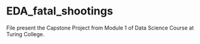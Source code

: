 # EDA_fatal_shootings

File present the Capstone Project from Module 1 of Data Science Course at Turing College.

